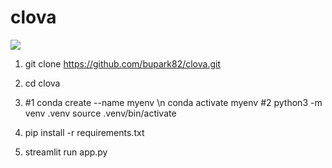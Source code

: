 # clova
<img src = "https://drive.google.com/uc?id=14i8Iz1M5x4yS29BpQ10oM54bBAKbjWAz">

1. git clone https://github.com/bupark82/clova.git
2. cd clova

3. #1 conda create --name myenv \n
      conda activate myenv
   #2 python3 -m venv .venv
      source .venv/bin/activate
4. pip install -r requirements.txt
5. streamlit run app.py
